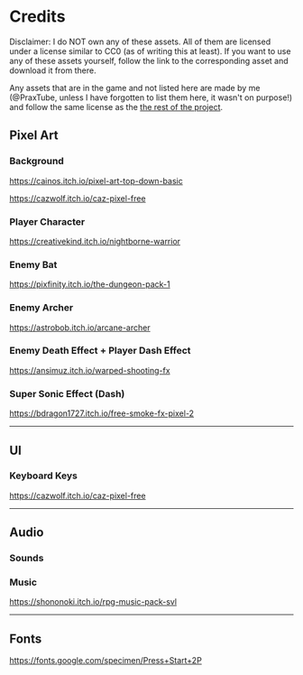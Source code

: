 # Credits

Disclaimer: I do NOT own any of these assets. All of them are licensed under a license similar to CC0 (as of writing this at least). If you want to use any of these assets yourself, follow the link to the corresponding asset and download it from there.

Any assets that are in the game and not listed here are made by me (@PraxTube, unless I have forgotten to list them here, it wasn't on purpose!) and follow the same license as the [the rest of the project](https://github.com/PraxTube/magus-parvus/blob/master/LICENSE).

## Pixel Art

### Background

https://cainos.itch.io/pixel-art-top-down-basic

https://cazwolf.itch.io/caz-pixel-free

### Player Character

https://creativekind.itch.io/nightborne-warrior

### Enemy Bat

https://pixfinity.itch.io/the-dungeon-pack-1

### Enemy Archer

https://astrobob.itch.io/arcane-archer

### Enemy Death Effect + Player Dash Effect

https://ansimuz.itch.io/warped-shooting-fx

### Super Sonic Effect (Dash)

https://bdragon1727.itch.io/free-smoke-fx-pixel-2

---

## UI

### Keyboard Keys

https://cazwolf.itch.io/caz-pixel-free

---

## Audio

### Sounds

### Music

https://shononoki.itch.io/rpg-music-pack-svl

---

## Fonts

https://fonts.google.com/specimen/Press+Start+2P
